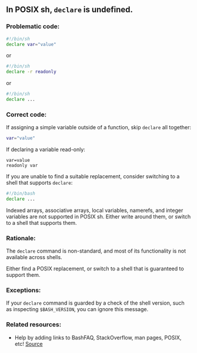 ## In POSIX sh, `declare` is undefined.

### Problematic code:

```sh
#!/bin/sh
declare var="value"
```

or

```sh
#!/bin/sh
declare -r readonly
```

or

```sh
#!/bin/sh
declare ...
```

### Correct code:

If assigning a simple variable outside of a function, skip `declare` all together:

```sh
var="value"
```

If declaring a variable read-only:
```
var=value
readonly var
```

If you are unable to find a suitable replacement, consider switching to a shell that supports `declare`:

```sh
#!/bin/bash
declare ...
```

Indexed arrays, associative arrays, local variables, namerefs, and integer variables are not supported in POSIX sh. Either write around them, or switch to a shell that supports them.

### Rationale:

The `declare` command is non-standard, and most of its functionality is not available across shells.

Either find a POSIX replacement, or switch to a shell that is guaranteed to support them.


### Exceptions:

If your `declare` command is guarded by a check of the shell version, such as inspecting `$BASH_VERSION`, you can ignore this message.

### Related resources:

* Help by adding links to BashFAQ, StackOverflow, man pages, POSIX, etc!
[Source](https://github.com/koalaman/shellcheck/wiki/SC3044)

